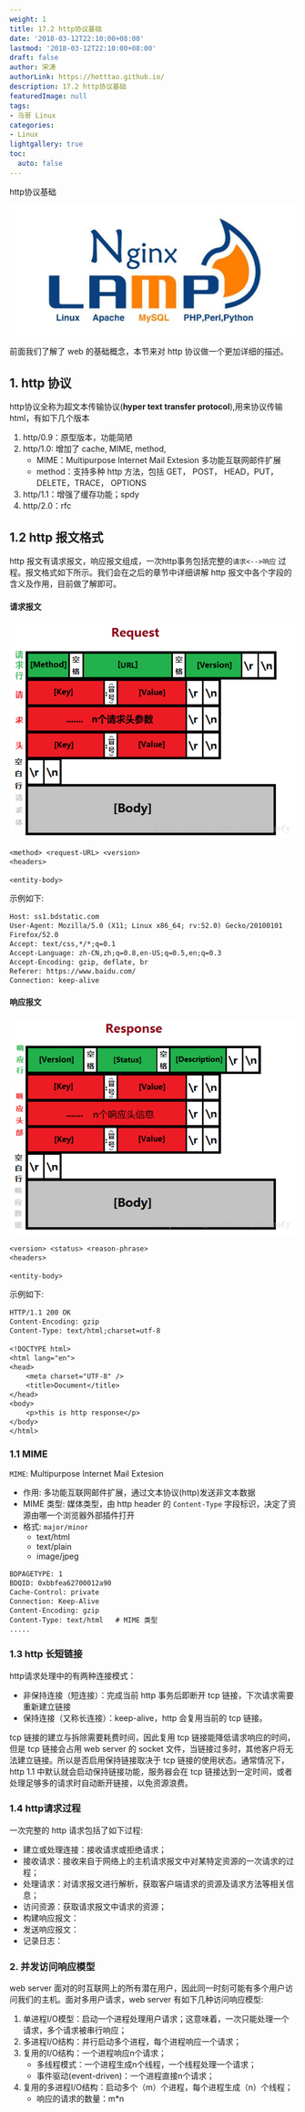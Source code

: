 ```yaml
---
weight: 1
title: 17.2 http协议基础
date: '2018-03-12T22:10:00+08:00'
lastmod: '2018-03-12T22:10:00+08:00'
draft: false
author: 宋涛
authorLink: https://hotttao.github.io/
description: 17.2 http协议基础
featuredImage: null
tags:
- 马哥 Linux
categories:
- Linux
lightgallery: true
toc:
  auto: false
---
```


http协议基础

![linux-mt](/images/linux_mt/linux_mt1.jpg)
<!-- more -->

前面我们了解了 web 的基础概念，本节来对 http 协议做一个更加详细的描述。

## 1. http 协议
http协议全称为超文本传输协议(**hyper text transfer protocol**),用来协议传输 html，有如下几个版本
1. http/0.9：原型版本，功能简陋
2. http/1.0: 增加了 cache, MIME, method,              
    - MIME：Multipurpose Internet Mail Extesion 多功能互联网邮件扩展
    - method：支持多种 http 方法，包括 GET， POST， HEAD，PUT， DELETE，TRACE， OPTIONS
3. http/1.1：增强了缓存功能；spdy
4. http/2.0：rfc

## 1.2 http 报文格式
http 报文有请求报文，响应报文组成，一次http事务包括完整的`请求<-->响应` 过程。报文格式如下所示。我们会在之后的章节中详细讲解 http 报文中各个字段的含义及作用，目前做了解即可。

#### 请求报文
![http_request](/images/linux_mt/http_request.png)

```
<method> <request-URL> <version>
<headers>

<entity-body>
```

示例如下:
```
Host: ss1.bdstatic.com
User-Agent: Mozilla/5.0 (X11; Linux x86_64; rv:52.0) Gecko/20100101 Firefox/52.0
Accept: text/css,*/*;q=0.1
Accept-Language: zh-CN,zh;q=0.8,en-US;q=0.5,en;q=0.3
Accept-Encoding: gzip, deflate, br
Referer: https://www.baidu.com/
Connection: keep-alive
```

#### 响应报文
![http_response](/images/linux_mt/http_response.png)

```
<version> <status> <reason-phrase>
<headers>

<entity-body>
```

示例如下:
```
HTTP/1.1 200 OK
Content-Encoding: gzip
Content-Type: text/html;charset=utf-8

<!DOCTYPE html>
<html lang="en">
<head>
    <meta charset="UTF-8" />
    <title>Document</title>
</head>
<body>
    <p>this is http response</p>
</body>
</html>
```


### 1.1 MIME
`MIME`: Multipurpose Internet Mail Extesion
- 作用: 多功能互联网邮件扩展，通过文本协议(http)发送非文本数据
- MIME 类型: 媒体类型，由 http header 的 `Content-Type` 字段标识，决定了资源由哪一个浏览器外部插件打开
- 格式: `major/minor`
    - text/html
    - text/plain
    - image/jpeg

```
BDPAGETYPE: 1
BDQID: 0xbbfea62700012a90
Cache-Control: private
Connection: Keep-Alive
Content-Encoding: gzip
Content-Type: text/html   # MIME 类型
.....
```

### 1.3 http 长短链接
http请求处理中的有两种连接模式：
- 非保持连接（短连接）：完成当前 http 事务后即断开 tcp 链接，下次请求需要重新建立链接
- 保持连接（又称长连接）：keep-alive，http 会复用当前的 tcp 链接。

tcp 链接的建立与拆除需要耗费时间，因此复用 tcp 链接能降低请求响应的时间，但是 tcp 链接会占用 web server 的 socket 文件，当链接过多时，其他客户将无法建立链接。所以是否启用保持链接取决于 tcp 链接的使用状态。通常情况下，http 1.1 中默认就会启动保持链接功能，服务器会在 tcp 链接达到一定时间，或者处理足够多的请求时自动断开链接，以免资源浪费。


### 1.4  http请求过程
一次完整的 http 请求包括了如下过程:
- 建立或处理连接：接收请求或拒绝请求；
- 接收请求：接收来自于网络上的主机请求报文中对某特定资源的一次请求的过程；
- 处理请求：对请求报文进行解析，获取客户端请求的资源及请求方法等相关信息；
- 访问资源：获取请求报文中请求的资源；
- 构建响应报文：
- 发送响应报文：
- 记录日志：

### 2. 并发访问响应模型
web server 面对的时互联网上的所有潜在用户，因此同一时刻可能有多个用户访问我们的主机。面对多用户请求，web server 有如下几种访问响应模型:
1. 单进程I/O模型：启动一个进程处理用户请求；这意味着，一次只能处理一个请求，多个请求被串行响应；
2. 多进程I/O结构：并行启动多个进程，每个进程响应一个请求；
3. 复用的I/O结构：一个进程响应n个请求；
    - 多线程模式：一个进程生成n个线程，一个线程处理一个请求；
    - 事件驱动(event-driven)：一个进程直接n个请求；
4. 复用的多进程I/O结构：启动多个（m）个进程，每个进程生成（n）个线程；
    - 响应的请求的数量：m*n
